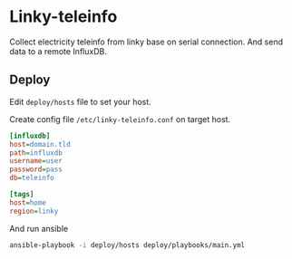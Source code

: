 # Linky-teleinfo

Collect electricity teleinfo from linky base on serial connection.
And send data to a remote InfluxDB.

## Deploy

Edit `deploy/hosts` file to set your host.

Create config file `/etc/linky-teleinfo.conf` on target host.
```ini
[influxdb]
host=domain.tld
path=influxdb
username=user
password=pass
db=teleinfo

[tags]
host=home
region=linky
```

And run ansible
```bash
ansible-playbook -i deploy/hosts deploy/playbooks/main.yml
```